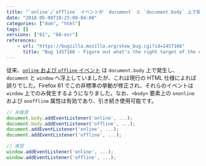 ```yaml
---
title: "`online`/`offline` イベントが `document` と `document.body` 上で発生しなくなりました"
date: "2018-05-08T18:25:00-04:00"
categories: ["dom", "html"]
tags: []
versions: ["61", "68-esr"]
references:
    - url: "https://bugzilla.mozilla.org/show_bug.cgi?id=1457166"
      title: "Bug 1457166 - Figure out what's the right target of the online / offline events."
---
```

従来、[`online` および `offline` イベント](https://developer.mozilla.org/docs/Web/API/NavigatorOnLine/Online_and_offline_events) は `document.body` 上で発生し、`document` と `window` へ浮上していましたが、これは現行の HTML 仕様によれば誤りでした。Firefox 61 でこの非標準の挙動が修正され、それらのイベントは `window` 上でのみ発生するようになりました。なお、`<body>` 要素上の `ononline` および `onoffline` 属性は有効であり、引き続き使用可能です。

```js
// 非推奨
document.body.addEventListener('online', ...);
document.body.addEventListener('offline', ...);
document.addEventListener('online', ...);
document.addEventListener('offline', ...);

// 推奨
window.addEventListener('online', ...);
window.addEventListener('offline', ...);
```
